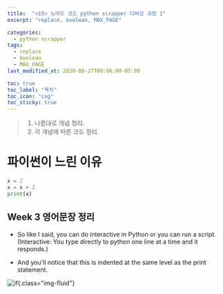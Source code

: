 ```yaml
---
title:  "<15> 노마드 코드 python scrapper 디버깅 과정 1"
excerpt: "replace, boolean, MAX_PAGE"

categories:
  - python scrapper
tags:
  - replace
  - boolean
  - MAX_PAGE
last_modified_at: 2020-08-27T09:06:00-05:00

toc: true
toc_label: "목차"
toc_icon: "cog"
toc_sticky: true
---
```


> 1. 나름대로 개념 정리.  
> 2. 각 개념에 따른 코드 정리.  


# 파이썬이 느린 이유


```python
x = 2
x = x + 2
print(x)
```

## Week 3 영어문장 정리

- So like I said, you can do interactive in Python or you can run a script.(Interactive: You type directly to python one line at a time and it responds.)  

- And you'll notice that this is indented at the same level as the print statement.

![if](https://yeonghunko.github.io/assets/img/coursera-python/if.png){:class="img-fluid"}




